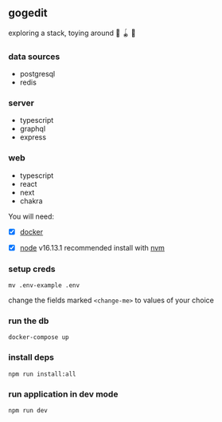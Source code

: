 ## gogedit

exploring a stack, toying around 🔫 🪀 🤖

### data sources

- postgresql
- redis
### server

- typescript
- graphql
- express
### web

- typescript
- react 
- next
- chakra




You will need:

- [X] [docker](https://docs.docker.com/)
- [X] [node](https://nodejs.org/en/) v16.13.1 recommended install with [nvm](https://github.com/nvm-sh/nvm)


###  setup creds

`mv .env-example .env`

change the fields marked `<change-me>` to values of your choice
### run the db

`docker-compose up`

### install deps

`npm run install:all`

### run application in dev mode

`npm run dev`